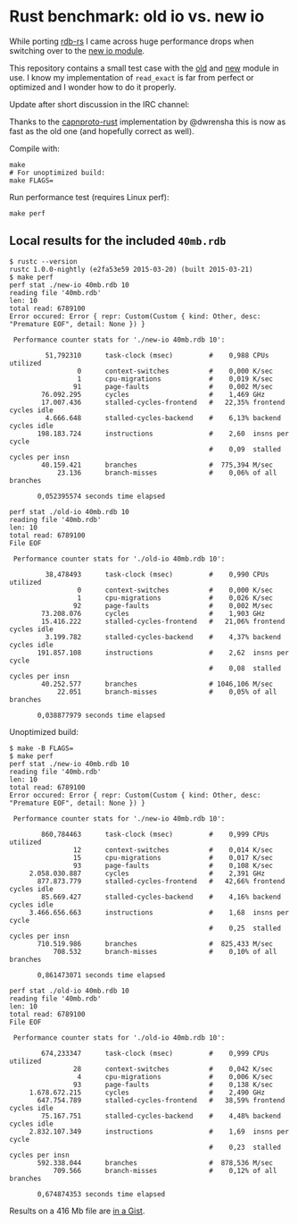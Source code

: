 # Rust benchmark: old io vs. new io

While porting [rdb-rs](https://github.com/badboy/rdb-rs) I came across huge performance drops when switching over to the [new io module](http://doc.rust-lang.org/nightly/std/io/index.html).

This repository contains a small test case with the [old](old-io.rs) and [new](new-io.rs) module in use.
I know my implementation of `read_exact` is far from perfect or optimized and I wonder how to do it properly.

Update after short discussion in the IRC channel:

Thanks to the [capnproto-rust](https://github.com/dwrensha/capnproto-rust/blob/6c755f3bf3f60d6b88dda5d30fb11b4ac4b3b8c2/src/serialize.rs) implementation by @dwrensha this is now as fast as the old one (and hopefully correct as well).

Compile with:

```
make
# For unoptimized build:
make FLAGS=
```

Run performance test (requires Linux perf):

```
make perf
```

## Local results for the included `40mb.rdb`

```
$ rustc --version
rustc 1.0.0-nightly (e2fa53e59 2015-03-20) (built 2015-03-21)
$ make perf
perf stat ./new-io 40mb.rdb 10
reading file '40mb.rdb'
len: 10
total read: 6789100
Error occured: Error { repr: Custom(Custom { kind: Other, desc: "Premature EOF", detail: None }) }

 Performance counter stats for './new-io 40mb.rdb 10':

         51,792310      task-clock (msec)         #    0,988 CPUs utilized
                 0      context-switches          #    0,000 K/sec
                 1      cpu-migrations            #    0,019 K/sec
                91      page-faults               #    0,002 M/sec
        76.092.295      cycles                    #    1,469 GHz
        17.007.436      stalled-cycles-frontend   #   22,35% frontend cycles idle
         4.666.648      stalled-cycles-backend    #    6,13% backend  cycles idle
       198.183.724      instructions              #    2,60  insns per cycle
                                                  #    0,09  stalled cycles per insn
        40.159.421      branches                  #  775,394 M/sec
            23.136      branch-misses             #    0,06% of all branches

       0,052395574 seconds time elapsed

perf stat ./old-io 40mb.rdb 10
reading file '40mb.rdb'
len: 10
total read: 6789100
File EOF

 Performance counter stats for './old-io 40mb.rdb 10':

         38,478493      task-clock (msec)         #    0,990 CPUs utilized
                 0      context-switches          #    0,000 K/sec
                 1      cpu-migrations            #    0,026 K/sec
                92      page-faults               #    0,002 M/sec
        73.208.076      cycles                    #    1,903 GHz
        15.416.222      stalled-cycles-frontend   #   21,06% frontend cycles idle
         3.199.782      stalled-cycles-backend    #    4,37% backend  cycles idle
       191.857.108      instructions              #    2,62  insns per cycle
                                                  #    0,08  stalled cycles per insn
        40.252.577      branches                  # 1046,106 M/sec
            22.051      branch-misses             #    0,05% of all branches

       0,038877979 seconds time elapsed

```

Unoptimized build:

```
$ make -B FLAGS=
$ make perf
perf stat ./new-io 40mb.rdb 10
reading file '40mb.rdb'
len: 10
total read: 6789100
Error occured: Error { repr: Custom(Custom { kind: Other, desc: "Premature EOF", detail: None }) }

 Performance counter stats for './new-io 40mb.rdb 10':

        860,784463      task-clock (msec)         #    0,999 CPUs utilized
                12      context-switches          #    0,014 K/sec
                15      cpu-migrations            #    0,017 K/sec
                93      page-faults               #    0,108 K/sec
     2.058.030.887      cycles                    #    2,391 GHz
       877.873.779      stalled-cycles-frontend   #   42,66% frontend cycles idle
        85.669.427      stalled-cycles-backend    #    4,16% backend  cycles idle
     3.466.656.663      instructions              #    1,68  insns per cycle
                                                  #    0,25  stalled cycles per insn
       710.519.986      branches                  #  825,433 M/sec
           708.532      branch-misses             #    0,10% of all branches

       0,861473071 seconds time elapsed

perf stat ./old-io 40mb.rdb 10
reading file '40mb.rdb'
len: 10
total read: 6789100
File EOF

 Performance counter stats for './old-io 40mb.rdb 10':

        674,233347      task-clock (msec)         #    0,999 CPUs utilized
                28      context-switches          #    0,042 K/sec
                 4      cpu-migrations            #    0,006 K/sec
                93      page-faults               #    0,138 K/sec
     1.678.672.215      cycles                    #    2,490 GHz
       647.754.789      stalled-cycles-frontend   #   38,59% frontend cycles idle
        75.167.751      stalled-cycles-backend    #    4,48% backend  cycles idle
     2.832.107.349      instructions              #    1,69  insns per cycle
                                                  #    0,23  stalled cycles per insn
       592.338.044      branches                  #  878,536 M/sec
           709.566      branch-misses             #    0,12% of all branches

       0,674874353 seconds time elapsed
```

Results on a 416 Mb file are [in a Gist](https://gist.github.com/badboy/24d4ba25679afd1b576d).
